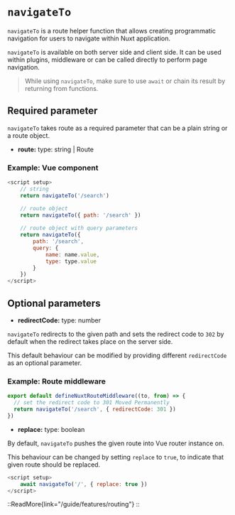 # `navigateTo`

`navigateTo` is a route helper function that allows creating programmatic navigation for users to navigate within Nuxt application.

`navigateTo` is available on both server side and client side. It can be used within plugins, middleware or can be called directly to perform page navigation.

> While using `navigateTo`, make sure to use `await` or chain its result by returning from functions.

## Required parameter

`navigateTo` takes route as a required parameter that can be a plain string or a route object.

- **route:** type: string | Route

### Example: Vue component

```js
<script setup>    
    // string
    return navigateTo('/search')

    // route object
    return navigateTo({ path: '/search' })
    
    // route object with query parameters
    return navigateTo({
        path: '/search',
        query: {
            name: name.value,
            type: type.value
        }
    })
</script>
```

## Optional parameters

- **redirectCode:** type: number

`navigateTo` redirects to the given path and sets the redirect code to `302` by default when the redirect takes place on the server side. 

This default behaviour can be modified by providing different `redirectCode` as an optional parameter.

### Example: Route middleware

```js
export default defineNuxtRouteMiddleware((to, from) => {
  // set the redirect code to 301 Moved Permanently
  return navigateTo('/search', { redirectCode: 301 })
})
```

- **replace:** type: boolean

By default, `navigateTo` pushes the given route into Vue router instance on.

This behaviour can be changed by setting `replace` to `true`, to indicate that given route should be replaced.

```js
<script setup>
    await navigateTo('/', { replace: true })
</script>
```

::ReadMore{link="/guide/features/routing"}
::
